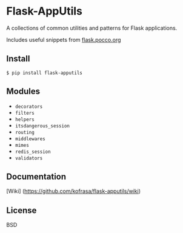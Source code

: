 
Flask-AppUtils
==============
A collections of common utilities and patterns for Flask applications.

Includes useful snippets from [flask.pocco.org](http://flask.pocoo.org/snippets/)


Install
-------

```
$ pip install flask-apputils
```
    

Modules
-------

* `decorators`
* `filters`
* `helpers`
* `itsdangerous_session`
* `routing`
* `middlewares`
* `mimes`
* `redis_session`
* `validators`


Documentation
-------------
[Wiki] (https://github.com/kofrasa/flask-apputils/wiki)


License
-------
BSD

